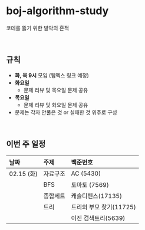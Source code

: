 # boj-algorithm-study
코테를 뚫기 위한 발악의 흔적

<br/>

## 규칙
- **화, 목 9시** 모임 (웹엑스 링크 예정)
- **화요일**
  - 문제 리뷰 및 목요일 문제 공유
- **목요일**
  - 문제 리뷰 및 화요일 문제 공유
- 문제는 각자 안풀은 것 or 실패한 것 위주로 구성

<br/>

## 이번 주 일정

| **날짜**  | **주제**  | **백준번호**  |
|:--- |:--- |:--- |
| 02.15 (화)   | 자료구조 | AC (5430) |
|              |  BFS    | 토마토 (7569) |
|             | 종합세트 | 캐슬디펜스(17135) |
|             | 트리  | 트리의 부모 찾기(11725) |
|             |       | 이진 검색트리(5639)    |
